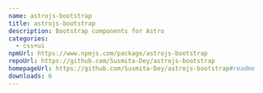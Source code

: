 ```yaml
---
name: astrojs-bootstrap
title: astrojs-bootstrap
description: Bootstrap components for Astro
categories:
  - css+ui
npmUrl: https://www.npmjs.com/package/astrojs-bootstrap
repoUrl: https://github.com/Susmita-Dey/astrojs-bootstrap
homepageUrl: https://github.com/Susmita-Dey/astrojs-bootstrap#readme
downloads: 6
---
```

